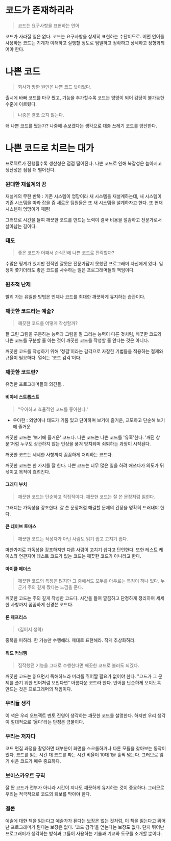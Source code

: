 # 코드가 존재하리라

> 코드는 요구사항을 표현하는 언어

코드가 사라질 일은 없다. 코드는 요구사항을 상세히 표현하는 수단이므로. 어떤 언어를 사용하든 코드는 기계가 이해하고 실행할 정도로 엄밀하고 정확하고 상세하고 정형화되어야 한다.

# 나쁜 코드

> 회사가 망한 원인은 나쁜 코드 탓이었다.

출시에 바빠 코드를 마구 짰고, 기능을 추가할수록 코드는 엉망이 되어 감당이 불가능한 수준에 이르렀다.

> 나중은 결코 오지 않는다.

왜 나쁜 코드를 짰는가? 나중에 손보겠다는 생각으로 대충 쓰레기 코드를 양산한다.

# 나쁜 코드로 치르는 대가

프로젝트가 진행될수록 생산성은 점점 떨어진다. 나쁜 코드로 인해 복잡성은 높아지고 생산성은 점점 더 떨어진다.

### 원대한 재설계의 꿈

재설계의 무한 반복 : 기존 시스템이 엉망이라 새 시스템을 재설계하는데, 새 시스템이 기존 시스템을 따라 잡을 즘 새로운 팀원들은 또 새 시스템을 설계하자고 한다. 또 현재 시스템이 엉망이기 때문!

그러므로 시간을 들여 깨끗한 코드를 만드는 노력이 결국 비용을 절감하고 전문가로서 살아남는 길이다.

### 태도

> 좋은 코드가 어째서 순식간에 나쁜 코드로 전락할까?

수많은 핑계가 있지만 전적인 잘못은 전문가답지 못했던 프로그래머 자신에게 있다. 일정이 쫓기더라도 좋은 코드를 사수하는 일은 프로그래머들의 책임이다.

### 원초적 난제

빨리 가는 유일한 방법은 언제나 코드를 최대한 깨끗하게 유지하는 습관이다.

### 깨끗한 코드라는 예술?

> 깨끗한 코드를 어떻게 작성할까?

잘 그린 그림을 구분하는 능력과 그림을 잘 그리는 능력이 다른 것처럼, 깨끗한 코드와 나쁜 코드를 구분할 줄 아는 것이 깨끗한 코드를 작성할 줄 안다는 것은 아니다.

깨끗한 코드를 작성하기 위해 '청결'이라는 감각으로 자잘한 기법들을 적용하는 절제와 규율이 필요하다. 열쇠는 '코드 감각'이다.

### 깨끗한 코드란?

유명한 프로그래머들의 의견들..

#### 비야네 스트롭스트

> "우아하고 효율적인 코드를 좋아한다."
- 우아한 : 외양이나 태도가 기품 있고 단아하며 보기에 즐거운, 교모하고 단순해 보기에 즐거운

깨끗한 코드는 '보기에 즐거운' 코드다. 나쁜 코드는 나쁜 코드를 '유혹'한다. '깨진 창문'처럼 누구도 상관하지 않는 인상을 풍겨 방치되며 쇠퇴하는 과정이 시작된다.

깨끗한 코드는 세세한 사항까지 꼼꼼하게 처리하는 코드다.


깨끗한 코드는 한 가지를 잘 한다. 나쁜 코드는 너무 많은 일을 하려 애쓰다가 의도가 뒤섞이고 목적이 흐려진다.

#### 그래디 부치

> 깨끗한 코드는 단순하고 직접적이다. 깨끗한 코드는 잘 쓴 문장처럼 읽힌다.

그래디는 가독성을 강조한다. 잘 쓴 문장처럼 해결할 문제의 긴장을 명확히 드러내야 한다. 

#### 큰 데이브 토마스

> 깨끗한 코드는 작성자가 아닌 사람도 읽기 쉽고 고치기 쉽다.

마찬가지로 가독성을 강조하지만 다른 사람이 고치기 쉽다고 단언한다. 또한 테스트 케이스와 연관지어 테스트 코드가 없는 코드는 깨끗한 코드가 아니라고 한다.

#### 마이클 페더스

> 깨끗한 코드의 특징은 많지만 그 중에서도 모두를 아우르는 특징이 하나 있다. 누군가 주의 깊게 짰다는 느낌을 준다.

깨끗한 코드는 주의 깊게 작성한 코드다. 시간을 들여 깔끔하고 단정하게 정리하여 세세한 사항까지 꼼꼼하게 신경쓴 코드다.

#### 론 제프리스

> (길어서 생략)

중복을 피하라. 한 기능만 수행해라. 제대로 표현해라. 작게 추상화하라.

#### 워드 커닝햄

> 짐작했던 기능을 그대로 수행한다면 깨끗한 코드로 불러도 되겠다.

깨끗한 코드는 읽으면서 독해하느라 머리를 쥐어짤 필요가 없어야 한다. "코드가 그 문제를 풀기 위한 언어처럼 보인다면" 아름다운 코드라 한다. 언어를 단순하게 보이도록 만드는 것은 프로그래머의 책임이다.

### 우리들 생각

이 책은 우리 오브젝트 멘토 진영이 생각하는 깨끗한 코드를 설명한다. 하지만 우리 생각이 절대적으로 '옳다'라는 단정은 금물이다.

### 우리는 저자다

코드 편집 과정을 촬영하면 대부분이 화면을 스크롤하거나 다른 모듈을 찾아보는 동작이었다. 코드를 읽는 시간 대 코드를 짜는 시간 비율이 10대 1을 훌쩍 넘는다. 그러므로 읽기 쉬운 코드가 매우 중요하다. 

### 보이스카우트 규칙

잘 짠 코드가 전부가 아니라 시간이 지나도 깨끗하게 유지하는 것이 중요하다. 그러므로 우리는 적극적으로 코드의 퇴보를 막아야 한다.

### 결론

예술에 대한 책을 읽는다고 예술가가 된다는 보장은 없는 것처럼, 이 책을 읽는다고 뛰어난 프로그래머가 된다는 보장은 없다. '코드 감각'을 얻는다는 보장도 없다. 단지 뛰어난 프로그래머가 생각하는 방식과 그들이 사용하는 기술과 기교와 도구를 소개할 뿐이다. 
